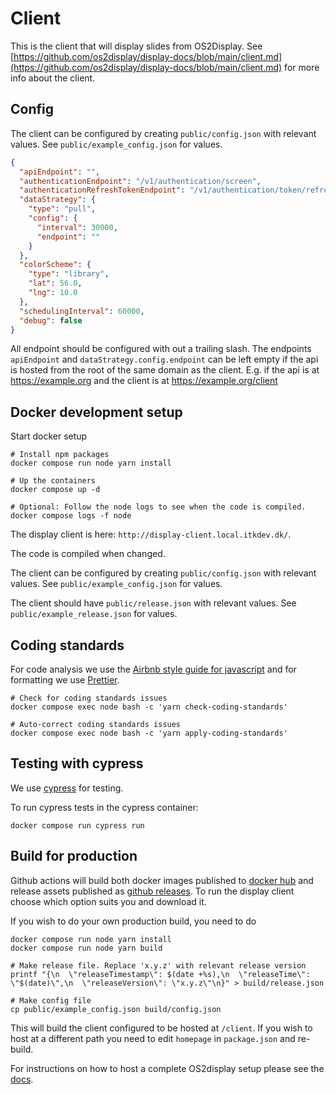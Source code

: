 # Client

This is the client that will display slides from OS2Display.
See [https://github.com/os2display/display-docs/blob/main/client.md](https://github.com/os2display/display-docs/blob/main/client.md) for more info about the client.

## Config
The client can be configured by creating `public/config.json` with relevant values.
See `public/example_config.json` for values.

```json
{
  "apiEndpoint": "",
  "authenticationEndpoint": "/v1/authentication/screen",
  "authenticationRefreshTokenEndpoint": "/v1/authentication/token/refresh",
  "dataStrategy": {
    "type": "pull",
    "config": {
      "interval": 30000,
      "endpoint": ""
    }
  },
  "colorScheme": {
    "type": "library",
    "lat": 56.0,
    "lng": 10.0
  },
  "schedulingInterval": 60000,
  "debug": false
}
```
All endpoint should be configured with out a trailing slash. The endpoints `apiEndpoint` and `dataStrategy.config.endpoint` can be
left empty if the api is hosted from the root of the same domain as the client. E.g. if the api is at https://example.org and the client is at
https://example.org/client

## Docker development setup

Start docker setup

```
# Install npm packages
docker compose run node yarn install

# Up the containers
docker compose up -d

# Optional: Follow the node logs to see when the code is compiled.
docker compose logs -f node
```

The display client is here: `http://display-client.local.itkdev.dk/`.

The code is compiled when changed.

The client can be configured by creating `public/config.json` with relevant values.
See `public/example_config.json` for values.

The client should have `public/release.json` with relevant values.
See `public/example_release.json` for values.

## Coding standards

For code analysis we use the [Airbnb style guide for javascript](https://github.com/airbnb/javascript) and for formatting we use [Prettier](https://github.com/prettier/prettier).

```
# Check for coding standards issues
docker compose exec node bash -c 'yarn check-coding-standards'

# Auto-correct coding standards issues
docker compose exec node bash -c 'yarn apply-coding-standards'
```

## Testing with cypress

We use [cypress](https://www.cypress.io/) for testing.

To run cypress tests in the cypress container:

```
docker compose run cypress run
```

## Build for production

Github actions will build both docker images published to [docker hub](https://hub.docker.com/repository/docker/os2display/display-client/general) and release assets published as [github releases](https://github.com/os2display/display-client/releases). To run the display client choose which option suits you and download it.

If you wish to do your own production build, you need to do
```shell
docker compose run node yarn install
docker compose run node yarn build

# Make release file. Replace 'x.y.z' with relevant release version
printf "{\n  \"releaseTimestamp\": $(date +%s),\n  \"releaseTime\": \"$(date)\",\n  \"releaseVersion\": \"x.y.z\"\n}" > build/release.json

# Make config file
cp public/example_config.json build/config.json
```

This will build the client configured to be hosted at `/client`. If you wish to host at a different path
you need to edit `homepage` in `package.json` and re-build.

For instructions on how to host a complete OS2display setup please see the [docs](https://os2display.github.io/display-docs/).
